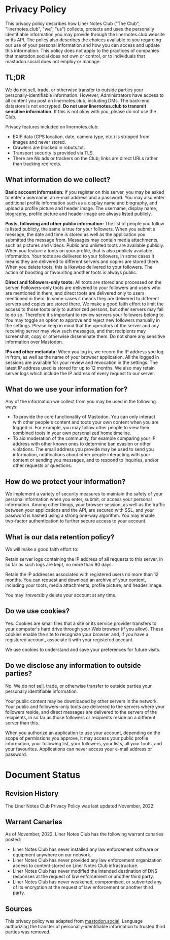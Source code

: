 # Privacy Policy

This privacy policy describes how Liner Notes Club ("The Club", "linernotes.club", "we", "us") collects, protects and uses the personally identifiable information you may provide through the linernotes.club website or its API. The policy also describes the choices available to you regarding our use of your personal information and how you can access and update this information. This policy does not apply to the practices of companies that mastodon.social does not own or control, or to individuals that mastodon.social does not employ or manage.

## TL;DR

We do not sell, trade, or otherwise transfer to outside parties your personally-identifiable information. However, Administrators have access to all content you post on linernotes.club, including DMs. The back-end datastore is not encrypted. **Do not user linernotes.club to transmit sensitive information.** If this is not okay with you, please do not use the Club.

Privacy features included on linernotes.club:

- EXIF data (GPS location, date, camera type, etc.) is stripped from images and never stored.
- Crawlers are blocked in robots.txt.
- Transport security is provided via TLS.
- There are No ads or trackers on the Club; links are direct URLs rather than tracking redirects.


## What information do we collect?

**Basic account information:** If you register on this server, you may be asked to enter a username, an e-mail address and a password. You may also enter additional profile information such as a display name and biography, and upload a profile picture and header image. The username, display name, biography, profile picture and header image are always listed publicly.

**Posts, following and other public information:** The list of people you follow is listed publicly, the same is true for your followers. When you submit a message, the date and time is stored as well as the application you submitted the message from. Messages may contain media attachments, such as pictures and videos. Public and unlisted toots are available publicly. When you feature a toots on your profile, that is also publicly available information. Your toots are delivered to your followers, in some cases it means they are delivered to different servers and copies are stored there. When you delete toots, this is likewise delivered to your followers. The action of boosting or favouriting another toots is always public.

**Direct and followers-only toots:** All toots are stored and processed on the server. Followers-only toots are delivered to your followers and users who are mentioned in them, and direct toots are delivered only to users mentioned in them. In some cases it means they are delivered to different servers and copies are stored there. We make a good faith effort to limit the access to those toots only to authorized persons, but other servers may fail to do so. Therefore it's important to review servers your followers belong to. You may toggle an option to approve and reject new followers manually in the settings. Please keep in mind that the operators of the server and any receiving server may view such messages, and that recipients may screenshot, copy or otherwise disseminate them. Do not share any sensitive information over Mastodon.

**IPs and other metadata:** When you log in, we record the IP address you log in from, as well as the name of your browser application. All the logged in sessions are available for your review and revocation in the settings. The latest IP address used is stored for up to 12 months. We also may retain server logs which include the IP address of every request to our server.

## What do we use your information for?

Any of the information we collect from you may be used in the following ways:

- To provide the core functionality of Mastodon. You can only interact with other people's content and toots your own content when you are logged in. For example, you may follow other people to view their combined toots in your own personalized home timeline.
- To aid moderation of the community, for example comparing your IP address with other known ones to determine ban evasion or other violations.
The email address you provide may be used to send you information, notifications about other people interacting with your content or sending you messages, and to respond to inquiries, and/or other requests or questions.

## How do we protect your information?

We implement a variety of security measures to maintain the safety of your personal information when you enter, submit, or access your personal information. Among other things, your browser session, as well as the traffic between your applications and the API, are secured with SSL, and your password is hashed using a strong one-way algorithm. You may enable two-factor authentication to further secure access to your account.

## What is our data retention policy?

We will make a good faith effort to:

Retain server logs containing the IP address of all requests to this server, in so far as such logs are kept, no more than 90 days.

Retain the IP addresses associated with registered users no more than 12 months.
You can request and download an archive of your content, including your toots, media attachments, profile picture, and header image.

You may irreversibly delete your account at any time.

## Do we use cookies?

Yes. Cookies are small files that a site or its service provider transfers to your computer's hard drive through your Web browser (if you allow). These cookies enable the site to recognize your browser and, if you have a registered account, associate it with your registered account.

We use cookies to understand and save your preferences for future visits.

## Do we disclose any information to outside parties?

No. We do not sell, trade, or otherwise transfer to outside parties your personally identifiable information.

Your public content may be downloaded by other servers in the network. Your public and followers-only toots are delivered to the servers where your followers reside, and direct messages are delivered to the servers of the recipients, in so far as those followers or recipients reside on a different server than this.

When you authorize an application to use your account, depending on the scope of permissions you approve, it may access your public profile information, your following list, your followers, your lists, all your toots, and your favourites. Applications can never access your e-mail address or password.

# Document Status

## Revision History

The Liner Notes Club Privacy Policy was last updated November, 2022.

## Warrant Canaries

As of November, 2022, Liner Notes Club has the following warrant canaries posted:

* Liner Notes Club has never installed any law enforcement software or equipment anywhere on our network.
* Liner Notes Club has never provided any law enforcement organization access to content stored on Liner Notes Club infrastructure.
* Liner Notes Club has never modified the intended destination of DNS responses at the request of law enforcement or another third party.
* Liner Notes Club has never weakened, compromised, or subverted any of its encryption at the request of law enforcement or another third party.

## Sources

This privacy policy was adapted from [mastodon.social](https://mastodon.social/privacy-policy). Language authorizing the transfer of personally-identifiable information to trusted third parties was removed.
